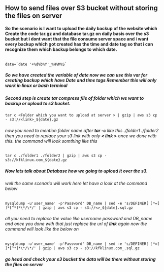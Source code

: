## How to send files over S3 bucket without storing the files on server


#### So the scenario is I want to upload  the daily backup of the website which Create the code tar.gz and database tar.gz on daily basis over the s3 bucket but i dont want that the file consume server space and i want every backup which got created has the time and date tag so that i can recognize them which backup belongs to which date.


````

date=`date '+%d%b%Y'_%H%M%S`
````

##### So we have created the variable of date now we can use this var for creating backup which have Date and time tags Remember this will only work in linux or bash terminal  

##### Second step is create tar compress file of folder which we want to backup or upload to s3 bucket.

```
tar c <Folder which you want to upload at server > | gzip | aws s3 cp - s3://<link>_${date}.gz 

```

 ######  now you need to mention folder name after **tar -c** like this ./folder1 ./folder2 then you need to replace your s3 link with only **< link >** once we done with this. the command will look somthing like this



```
tar c ./folder1 ./folder2 | gzip | aws s3 cp - s3://kfklinux.com_${date}.gz 

```

##### Now lets talk about Database how we going to upload it over the s3.
###### well the same scenario will work here let have a look at the command below 


````
mysqldump -u'user_name' -p'Password' DB_name | sed -e 's/DEFINER[ ]*=[ ]*[^*]*\*/\*/' | gzip | aws s3 cp - s3://<>_${date}.sql.gz
````


###### all you need to replace the value like username password and DB_name and once you done with that just replace the url of **link** again now the command will look like the below on 



````
mysqldump -u'user_name' -p'Password' DB_name | sed -e 's/DEFINER[ ]*=[ ]*[^*]*\*/\*/' | gzip | aws s3 cp - s3://kfklinux.com_.sql.gz
````

##### go head and check your s3 bucket the data will be there without storing the files on server